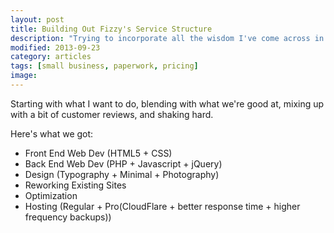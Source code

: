 ```yaml
---
layout: post
title: Building Out Fizzy's Service Structure
description: "Trying to incorporate all the wisdom I've come across in A List Apart, Smashing Mag, and Sidebar into our new site."
modified: 2013-09-23
category: articles
tags: [small business, paperwork, pricing]
image:
---
```


Starting with what I want to do, blending with what we're good at, mixing up with a bit of customer reviews, and shaking hard.

Here's what we got:
*  Front End Web Dev (HTML5 + CSS)
*  Back End Web Dev (PHP + Javascript + jQuery)
*  Design (Typography + Minimal + Photography)
*  Reworking Existing Sites
*  Optimization
*  Hosting (Regular + Pro(CloudFlare + better response time + higher frequency backups))
